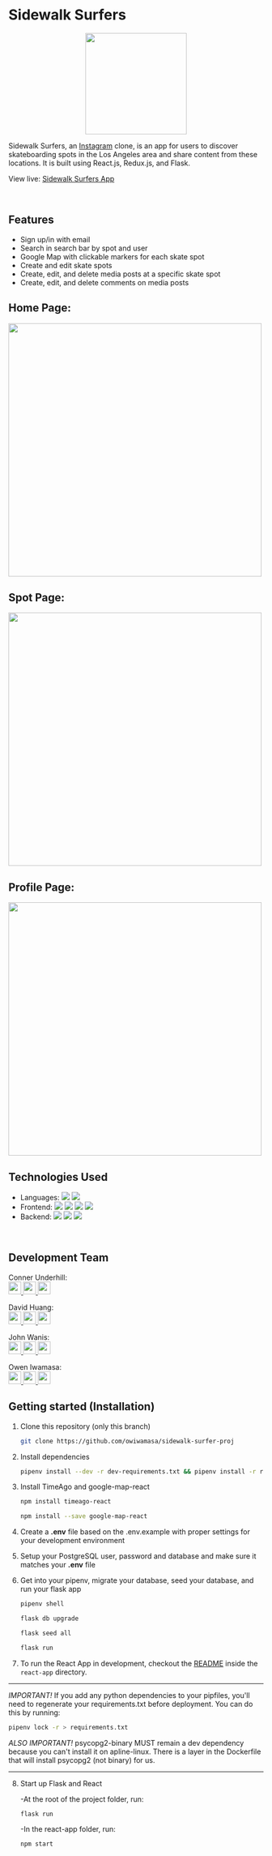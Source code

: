 # Sidewalk Surfers

<p align='center'>
  <img src='https://i.imgur.com/2y2FmRJ.png' width='200px' >
</p>

Sidewalk Surfers, an <a href='https://instagram.com'>Instagram</a> clone, is an app for users to discover skateboarding spots in the Los Angeles area and share content from these locations. It is built using React.js, Redux.js, and Flask.

View live: <a href='https://sidewalk-surfers.herokuapp.com/'>Sidewalk Surfers App</a>

<br />

## Features

- Sign up/in with email
- Search in search bar by spot and user
- Google Map with clickable markers for each skate spot
- Create and edit skate spots
- Create, edit, and delete media posts at a specific skate spot
- Create, edit, and delete comments on media posts
  <br />

## Home Page:

<img src='https://i.imgur.com/ShaOIz7.png' width='500px' />
<br />

## Spot Page:

<img src='https://i.imgur.com/WPj7Rfs.png' width='500px' />
<br />

## Profile Page:

<img src='https://i.imgur.com/oGNQZ5p.png' width='500px' />
<br />

## Technologies Used

- Languages:
  ![](https://img.shields.io/badge/-JavaSript-ffffff?style=flat-square&logo=javascript&logoColor=ff0000)
  ![](https://img.shields.io/badge/-Python-ffffff?style=flat-square&logo=python&logoColor=ff0000)
- Frontend:
  ![](https://img.shields.io/badge/-React-ffffff?style=flat-square&logo=react&logoColor=ff0000)
  ![](https://img.shields.io/badge/-Redux-ffffff?style=flat-square&logo=redux&logoColor=ff0000)
  ![](https://img.shields.io/badge/-CSS3-ffffff?style=flat-square&logo=css3&logoColor=ff0000)
  ![](https://img.shields.io/badge/-HTML5-ffffff?style=flat-square&logo=html5&logoColor=ff0000)
- Backend:
  ![](https://img.shields.io/badge/-Flask-ffffff?style=flat-square&logo=flask&logoColor=ff0000)
  ![](https://img.shields.io/badge/-SQLAlchemy-ffffff?style=flat-square&logo=sqlalchemy&logoColor=ff0000)
  ![](https://img.shields.io/badge/-PostgreSQL-ffffff?style=flat-square&logo=postgresql&logoColor=ff0000)

<br />

## Development Team

Conner Underhill:
<br />
<a href='cunderhillosx@gmail.com'>
<img src="https://i.imgur.com/jLLwTjh.png" width="25" height="25">
</a>
<a href='https://www.linkedin.com/in/conner-underhill-64b3921a2'>
<img src="https://logodix.com/logo/91031.png" width="25" height="25">
</a>
<a href='https://github.com/conneru'>
<img src="https://icones.pro/wp-content/uploads/2021/06/icone-github-grise.png" width="25" height="25">
</a>

David Huang:
<br />
<a href='daveman@gmail.com'>
<img src="https://i.imgur.com/jLLwTjh.png" width="25" height="25">
</a>
<a href='https://www.linkedin.com/in/david-h-374b30154/'>
<img src="https://logodix.com/logo/91031.png" width="25" height="25">
</a>
<a href='https://github.com/deardaveed'>
<img src="https://icones.pro/wp-content/uploads/2021/06/icone-github-grise.png" width="25" height="25">
</a>

John Wanis:
<br />
<a href='john.wanis@yahoo.com'>
<img src="https://i.imgur.com/jLLwTjh.png" width="25" height="25">
</a>
<a href='https://www.linkedin.com/in/john-wanis-764957138/'>
<img src="https://logodix.com/logo/91031.png" width="25" height="25">
</a>
<a href='https://github.com/Jomix-13'>
<img src="https://icones.pro/wp-content/uploads/2021/06/icone-github-grise.png" width="25" height="25">
</a>

Owen Iwamasa:
<br />
<a href='owiwamasa@gmail.com'>
<img src="https://i.imgur.com/jLLwTjh.png" width="25" height="25">
</a>
<a href='https://www.linkedin.com/in/owen-iwamasa-6ab3a9166/'>
<img src="https://logodix.com/logo/91031.png" width="25" height="25">
</a>
<a href='https://github.com/owiwamasa'>
<img src="https://icones.pro/wp-content/uploads/2021/06/icone-github-grise.png" width="25" height="25">
</a>

## Getting started (Installation)

1. Clone this repository (only this branch)

   ```bash
   git clone https://github.com/owiwamasa/sidewalk-surfer-proj
   ```

2. Install dependencies

   ```bash
   pipenv install --dev -r dev-requirements.txt && pipenv install -r requirements.txt
   ```

3. Install TimeAgo and google-map-react

   ```bash
   npm install timeago-react
   ```

   ```bash
   npm install --save google-map-react
   ```

4. Create a **.env** file based on the .env.example with proper settings for your
   development environment

5. Setup your PostgreSQL user, password and database and make sure it matches your **.env** file

6. Get into your pipenv, migrate your database, seed your database, and run your flask app

   ```bash
   pipenv shell
   ```

   ```bash
   flask db upgrade
   ```

   ```bash
   flask seed all
   ```

   ```bash
   flask run
   ```

7. To run the React App in development, checkout the [README](./react-app/README.md) inside the `react-app` directory.

---

_IMPORTANT!_
If you add any python dependencies to your pipfiles, you'll need to regenerate your requirements.txt before deployment.
You can do this by running:

```bash
pipenv lock -r > requirements.txt
```

_ALSO IMPORTANT!_
psycopg2-binary MUST remain a dev dependency because you can't install it on apline-linux.
There is a layer in the Dockerfile that will install psycopg2 (not binary) for us.

---

8. Start up Flask and React

   -At the root of the project folder, run:

   ```bash
   flask run
   ```

   -In the react-app folder, run:

   ```bash
   npm start
   ```

<!-- ## Deploy to Heroku

1. Before you deploy, don't forget to run the following command in order to
   ensure that your production environment has all of your up-to-date
   dependencies. You only have to run this command when you have installed new
   Python packages since your last deployment, but if you aren't sure, it won't
   hurt to run it again.

   ```bash
   pipenv lock -r > requirements.txt
   ```

2. Create a new project on Heroku
3. Under Resources click "Find more add-ons" and add the add on called "Heroku Postgres"
4. Install the [Heroku CLI](https://devcenter.heroku.com/articles/heroku-command-line)
5. Run

   ```bash
   heroku login
   ```

6. Login to the heroku container registry

   ```bash
   heroku container:login
   ```

7. Update the `REACT_APP_BASE_URL` variable in the Dockerfile.
   This should be the full URL of your Heroku app: i.e. "https://flask-react-aa.herokuapp.com"
8. Push your docker container to heroku from the root directory of your project.
   (If you are using an M1 mac, follow [these steps below](#for-m1-mac-users) instead, then continue on to step 9.)
   This will build the Dockerfile and push the image to your heroku container registry.

   ```bash
   heroku container:push web -a {NAME_OF_HEROKU_APP}
   ```

9. Release your docker container to heroku

   ```bash
   heroku container:release web -a sidewalk-surfers
   ```

10. set up your database

    ```bash
    heroku run -a sidewalk-surfers flask db upgrade
    heroku run -a sidewalk-surfers flask seed all
    ```

11. Under Settings find "Config Vars" and add any additional/secret .env
    variables.

12. profit

### For M1 Mac users

(Replaces **Step 8**)

1. Build image with linux platform for heroku servers. Replace
   sidewalk-surfers with your own tag:

   ```bash=
   docker buildx build --platform linux/amd64 -t sidewalk-surfers .
   ```

2. Tag your app with the url for your apps registry. Make sure to use the name
   of your Heroku app in the url and tag name:

   ```bash=2
   docker tag sidewalk-surfers registry.heroku.com/sidewalk-surfers/web
   ```

3. Use docker to push the image to the Heroku container registry:

   ```bash=3
   docker push registry.heroku.com/sidewalk-surfers/web
   ``` -->
